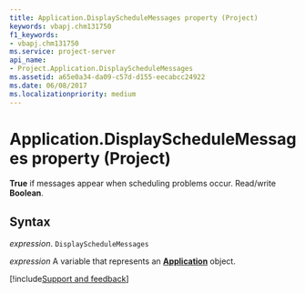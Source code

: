 ```yaml
---
title: Application.DisplayScheduleMessages property (Project)
keywords: vbapj.chm131750
f1_keywords:
- vbapj.chm131750
ms.service: project-server
api_name:
- Project.Application.DisplayScheduleMessages
ms.assetid: a65e0a34-da09-c57d-d155-eecabcc24922
ms.date: 06/08/2017
ms.localizationpriority: medium
---
```



# Application.DisplayScheduleMessages property (Project)

 **True** if messages appear when scheduling problems occur. Read/write **Boolean**.


## Syntax

_expression_. `DisplayScheduleMessages`

_expression_ A variable that represents an **[Application](Project.Application.md)** object.

[!include[Support and feedback](~/includes/feedback-boilerplate.md)]